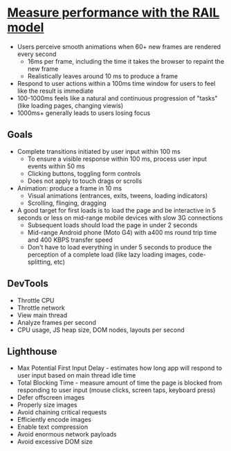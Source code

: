 # [Measure performance with the RAIL model](https://web.dev/articles/rail#response-process-events-in-under-50ms)
* Users perceive smooth animations when 60+ new frames are rendered every second
  * 16ms per frame, including the time it takes the browser to repaint the new frame
  * Realistically leaves around 10 ms to produce a frame
* Respond to user actions within a 100ms time window for users to feel like the result is immediate
* 100-1000ms feels like a natural and continuous progression of "tasks" (like loading pages, changing viewis)
* 1000ms+ generally leads to users losing focus

## Goals
* Complete transitions initiated by user input within 100 ms
  * To ensure a visible response within 100 ms, process user input events within 50 ms
  * Clicking buttons, toggling form controls
  * Does not apply to touch drags or scrolls
* Animation: produce a frame in 10 ms
  * Visual animations (entrances, exits, tweens, loading indicators)
  * Scrolling, flinging, dragging
* A good target for first loads is to load the page and be interactive in 5 seconds or less on mid-range mobile devices with slow 3G connections
  * Subsequent loads should load the page in under 2 seconds
  * Mid-range Android phone (Moto G4) with a400 ms round trip time and 400 KBPS transfer speed
  * Don't have to load everything in under 5 seconds to produce the perception of a complete load (like lazy loading images, code-splitting, etc)

## DevTools
* Throttle CPU
* Throttle network
* View main thread
* Analyze frames per second
* CPU usage, JS heap size, DOM nodes, layouts per second

## Lighthouse
* Max Potential First Input Delay - estimates how long app will respond to user input based on main thread idle time
* Total Blocking Time - measure amount of time the page is blocked from responding to user input (mouse clicks, screen taps, keyboard press)
* Defer offscreen images
* Properly size images
* Avoid chaining critical requests
* Efficiently encode images
* Enable text compression
* Avoid enormous network payloads
* Avoid excessive DOM size
